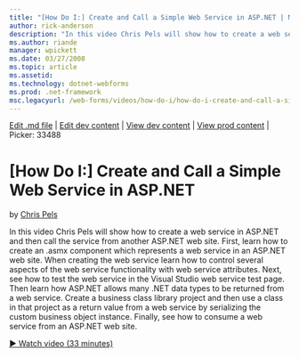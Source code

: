 ```yaml
---
title: "[How Do I:] Create and Call a Simple Web Service in ASP.NET | Microsoft Docs"
author: rick-anderson
description: "In this video Chris Pels will show how to create a web service in ASP.NET and then call the service from another ASP.NET web site. First, learn how to create..."
ms.author: riande
manager: wpickett
ms.date: 03/27/2008
ms.topic: article
ms.assetid: 
ms.technology: dotnet-webforms
ms.prod: .net-framework
msc.legacyurl: /web-forms/videos/how-do-i/how-do-i-create-and-call-a-simple-web-service-in-aspnet
---
```

[Edit .md file](C:\Projects\msc\dev\Msc.Www\Web.ASP\App_Data\github\web-forms\videos\how-do-i\how-do-i-create-and-call-a-simple-web-service-in-aspnet.md) | [Edit dev content](http://www.aspdev.net/umbraco#/content/content/edit/26465) | [View dev content](http://docs.aspdev.net/tutorials/web-forms/videos/how-do-i/how-do-i-create-and-call-a-simple-web-service-in-aspnet.html) | [View prod content](http://www.asp.net/web-forms/videos/how-do-i/how-do-i-create-and-call-a-simple-web-service-in-aspnet) | Picker: 33488

[How Do I:] Create and Call a Simple Web Service in ASP.NET
====================
by [Chris Pels](https://twitter.com/chrispels)

In this video Chris Pels will show how to create a web service in ASP.NET and then call the service from another ASP.NET web site. First, learn how to create an .asmx component which represents a web service in an ASP.NET web site. When creating the web service learn how to control several aspects of the web service functionality with web service attributes. Next, see how to test the web service in the Visual Studio web service test page. Then learn how ASP.NET allows many .NET data types to be returned from a web service. Create a business class library project and then use a class in that project as a return value from a web service by serializing the custom business object instance. Finally, see how to consume a web service from an ASP.NET web site.

[&#9654; Watch video (33 minutes)](https://channel9.msdn.com/Blogs/ASP-NET-Site-Videos/how-do-i-create-and-call-a-simple-web-service-in-aspnet)